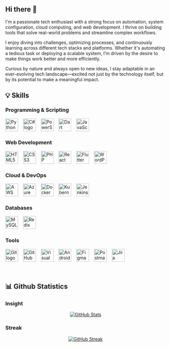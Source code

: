 

## Hi there 👋

 I'm a passionate tech enthusiast with a strong focus on automation, system configuration, cloud computing, and web development. I thrive on building tools that solve real-world problems and streamline complex workflows.

I enjoy diving into challenges, optimizing processes, and continuously learning across different tech stacks and platforms. Whether it's automating a tedious task or deploying a scalable system, I’m driven by the desire to make things work better and more efficiently.

Curious by nature and always open to new ideas, I stay adaptable in an ever-evolving tech landscape—excited not just by the technology itself, but by its potential to make a meaningful impact.
<!--
**satnam72/satnam72** is a ✨ _special_ ✨ repository because its `README.md` (this file) appears on your GitHub profile.

Here are some ideas to get you started:

- 🔭 I’m currently working on ...
- 🌱 I’m currently learning ...
- 👯 I’m looking to collaborate on ...
- 🤔 I’m looking for help with ...
- 💬 Ask me about ...
- 📫 How to reach me: ...
- 😄 Pronouns: ...
- ⚡ Fun fact: ...
-->


## 💡 Skills

### Programming & Scripting
<a href="#"><img src="https://cdn.jsdelivr.net/gh/devicons/devicon/icons/python/python-original.svg" width="40" height="40" title="Python logo"/></a>&nbsp;&nbsp;&nbsp;
<a href="#"><img src="https://cdn.jsdelivr.net/gh/devicons/devicon/icons/csharp/csharp-original.svg" width="40" height="40" title="C# logo"/></a>&nbsp;&nbsp;&nbsp;
<a href="#"><img src="https://cdn.jsdelivr.net/gh/devicons/devicon/icons/powershell/powershell-original.svg" width="40" height="40" title="PowerShell logo"/></a>&nbsp;&nbsp;&nbsp;
<a href="#"><img src="https://cdn.jsdelivr.net/gh/devicons/devicon/icons/dart/dart-original.svg" width="40" height="40" title="Dart logo"/></a>&nbsp;&nbsp;&nbsp;
<a href="#"><img src="https://cdn.jsdelivr.net/gh/devicons/devicon/icons/javascript/javascript-original.svg" width="40" height="40" title="JavaScript logo"/></a>&nbsp;&nbsp;&nbsp;

### Web Development
<a href="#"><img src="https://cdn.jsdelivr.net/gh/devicons/devicon/icons/html5/html5-original.svg" width="40" height="40" title="HTML5 logo"/></a>&nbsp;&nbsp;&nbsp;
<a href="#"><img src="https://cdn.jsdelivr.net/gh/devicons/devicon/icons/css3/css3-original.svg" width="40" height="40" title="CSS3 logo"/></a>&nbsp;&nbsp;&nbsp;
<a href="#"><img src="https://cdn.jsdelivr.net/gh/devicons/devicon/icons/php/php-original.svg" width="40" height="40" title="PHP logo"/></a>&nbsp;&nbsp;&nbsp;
<a href="#"><img src="https://cdn.jsdelivr.net/gh/devicons/devicon/icons/react/react-original.svg" width="40" height="40" title="React logo"/></a>&nbsp;&nbsp;&nbsp;
<a href="#"><img src="https://cdn.jsdelivr.net/gh/devicons/devicon/icons/flutter/flutter-original.svg" width="40" height="40" title="Flutter logo"/></a>&nbsp;&nbsp;&nbsp;
<a href="#"><img src="https://cdn.jsdelivr.net/gh/devicons/devicon/icons/wordpress/wordpress-plain.svg" width="40" height="40" title="WordPress logo"/></a>&nbsp;&nbsp;&nbsp;

### Cloud & DevOps
<a href="#"><img src="https://cdn.jsdelivr.net/gh/devicons/devicon/icons/amazonwebservices/amazonwebservices-original-wordmark.svg" width="40" height="40" title="AWS logo"/></a>&nbsp;&nbsp;&nbsp;
<a href="#"><img src="https://cdn.jsdelivr.net/gh/devicons/devicon/icons/azure/azure-original.svg" width="40" height="40" title="Azure logo"/></a>&nbsp;&nbsp;&nbsp;
<a href="#"><img src="https://cdn.jsdelivr.net/gh/devicons/devicon/icons/docker/docker-original.svg" width="40" height="40" title="Docker logo"/></a>&nbsp;&nbsp;&nbsp;
<a href="#"><img src="https://cdn.jsdelivr.net/gh/devicons/devicon/icons/kubernetes/kubernetes-plain.svg" width="40" height="40" title="Kubernetes logo"/></a>&nbsp;&nbsp;&nbsp;
<a href="#"><img src="https://cdn.jsdelivr.net/gh/devicons/devicon/icons/jenkins/jenkins-original.svg" width="40" height="40" title="Jenkins logo"/></a>&nbsp;&nbsp;&nbsp;

### Databases 
<a href="#"><img src="https://cdn.jsdelivr.net/gh/devicons/devicon/icons/mysql/mysql-original.svg" width="40" height="40" title="MySQL logo"/></a>&nbsp;&nbsp;&nbsp;
<a href="#"><img src="https://cdn.jsdelivr.net/gh/devicons/devicon/icons/redis/redis-original.svg" width="40" height="40" title="Redis logo"/></a>&nbsp;&nbsp;&nbsp;

### Tools
<a href="#"><img src="https://cdn.jsdelivr.net/gh/devicons/devicon/icons/git/git-original.svg" width="40" height="40" title="Git logo"/></a>&nbsp;&nbsp;&nbsp;
<a href="#"><img src="https://cdn.jsdelivr.net/gh/devicons/devicon/icons/github/github-original-wordmark.svg" width="40" height="40" title="GitHub Desktop logo"/></a>&nbsp;&nbsp;&nbsp;
<a href="#"><img src="https://cdn.jsdelivr.net/gh/devicons/devicon/icons/vscode/vscode-original.svg" width="40" height="40" title="Visual Studio Code logo"/></a>&nbsp;&nbsp;&nbsp;
<a href="#"><img src="https://cdn.jsdelivr.net/gh/devicons/devicon/icons/androidstudio/androidstudio-original.svg" width="40" height="40" title="Android Studio logo"/></a>&nbsp;&nbsp;&nbsp;
<a href="#"><img src="https://cdn.jsdelivr.net/gh/devicons/devicon/icons/figma/figma-original.svg" width="40" height="40" title="Figma logo"/></a>&nbsp;&nbsp;&nbsp;
<a href="#"><img src="https://cdn.jsdelivr.net/gh/devicons/devicon/icons/postman/postman-original.svg" width="40" height="40" title="Postman logo"/></a>&nbsp;&nbsp;&nbsp;
<a href="#"><img src="https://cdn.jsdelivr.net/gh/devicons/devicon/icons/jira/jira-original.svg" width="40" height="40" title="Jira logo"/></a>&nbsp;&nbsp;&nbsp;

<br/>


## 📊 Github Statistics

### Insight
<p align="center">
  <a href="https://github.com/satnam72">
    <picture>
      <source
        srcset="https://github-readme-stats.vercel.app/api?username=satnam72&rank_icon=github&hide=stars&show=prs_merged&hide_title=true&theme=dark"
        media="(prefers-color-scheme: dark)"
      />
      <source
        srcset="https://github-readme-stats.vercel.app/api?username=satnam72&rank_icon=github&hide=stars&show=prs_merged&hide_title=true&theme=default"
        media="(prefers-color-scheme: light)"
      />
      <img src="https://github-readme-stats.vercel.app/api?username=satnam72&rank_icon=github&hide=stars&show=prs_merged&hide_title=true" alt="GitHub Stats"/>
    </picture>
  </a>
</p>

### Streak
<p align="center">
  <a href="https://github.com/satnam72">
    <picture>
      <source
        srcset="https://streak-stats.vercel.app/?user=satnam72&card_width=450&theme=dark"
        media="(prefers-color-scheme: dark)"
      />
      <source
        srcset="https://streak-stats.vercel.app/?user=satnam72&card_width=450&theme=default"
        media="(prefers-color-scheme: light)"
      />
      <img src="https://streak-stats.vercel.app/?user=satnam72&card_width=450" alt="GitHub Streak"/>
    </picture>
  </a>
</p>







